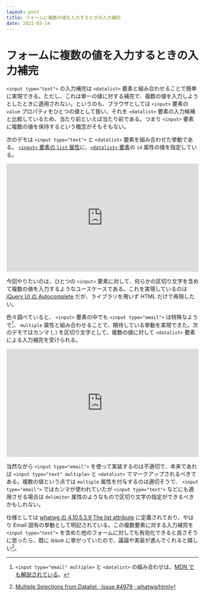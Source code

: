 ```yaml
---
layout: post
title: フォームに複数の値を入力するときの入力補完
date: 2021-03-14
---
```


# フォームに複数の値を入力するときの入力補完

`<input type="text">` の入力補完は `<datalist>` 要素と組み合わせることで簡単に実現できる。ただし、これは単一の値に対する補完で、複数の値を入力しようとしたときに適用されない。というのも、ブラウザとしては `<input>` 要素の `value` プロパティをひとつの値として扱い、それを `<datalist>` 要素の入力候補と比較しているため、当たり前といえば当たり前である。つまり `<input>` 要素に複数の値を保持するという概念がそもそもない。

次のデモは `<input type="text">` と `<datalist>` 要素を組み合わせた挙動である。 [`<input>` 要素の `list` 属性](https://developer.mozilla.org/ja/docs/Web/HTML/Element/input#htmlattrdeflist)に、[`<datalist>` 要素](https://developer.mozilla.org/ja/docs/Web/HTML/Element/datalist)の `id` 属性の値を指定している。

<iframe style="width: 100%; aspect-ratio: 16/9;" scrolling="no" title="&lt;input type=&quot;text&quot;&gt; and &lt;datalist&gt;" src="https://codepen.io/1000ch/embed/PobLZGV?theme-id=light&default-tab=html,result" frameborder="no" loading="lazy" allowtransparency="true" allowfullscreen="true">
  See the Pen <a href='https://codepen.io/1000ch/pen/PobLZGV'>&lt;input type=&quot;text&quot;&gt; and &lt;datalist&gt;</a> by 1000ch
  (<a href='https://codepen.io/1000ch'>@1000ch</a>) on <a href='https://codepen.io'>CodePen</a>.
</iframe>

今回やりたいのは、ひとつの `<input>` 要素に対して、何らかの区切り文字を含めて複数の値を入力するようなユースケースである。これを実現しているのは [jQuery UI の Autocomplete](https://jqueryui.com/autocomplete/#multiple) だが、ライブラリを用いず HTML だけで再現したい。

色々調べていると、 `<input>` 要素の中でも `<input type="email">` は特殊なようで[^1]、 `multiple` 属性と組み合わせることで、期待している挙動を実現できた。次のデモではカンマ (`,`) を区切り文字として、複数の値に対して `<datalist>` 要素による入力補完を受けられる。

[^1]: `<input type="email" multiple>` と `<datalist>` の組み合わせは、[MDN でも解説されている](https://developer.mozilla.org/ja/docs/Web/HTML/Element/input/email)。

<iframe style="width: 100%; aspect-ratio: 16/9;" scrolling="no" title="&lt;input type=&quot;email&quot; multiple&gt; and &lt;datalist&gt;" src="https://codepen.io/1000ch/embed/mdOvoVw?theme-id=light&default-tab=html,result" frameborder="no" loading="lazy" allowtransparency="true" allowfullscreen="true">
  See the Pen <a href='https://codepen.io/1000ch/pen/mdOvoVw'>&lt;input type=&quot;email&quot; multiple&gt; and &lt;datalist&gt;</a> by 1000ch
  (<a href='https://codepen.io/1000ch'>@1000ch</a>) on <a href='https://codepen.io'>CodePen</a>.
</iframe>

当然ながら `<input type="email">` を使って実装するのは不適切で、本来であれば `<input type="text" multiple>` と `<datalist>` でマークアップされるべきである。複数の値という点では `multiple` 属性を付与するのは適切そうで、 `<input type="email">` ではカンマが使われていたが `<input type="text">` などにも適用させる場合は `delimiter` 属性のようなもので区切り文字の指定ができるべきかもしれない。

仕様としては [whatwg の 4.10.5.3.9 The list attribute](https://html.spec.whatwg.org/multipage/input.html#the-list-attribute) に定義されており、やはり Email 固有の挙動として明記されている。この複数要素に対する入力補完を `<input type="text">` を含めた他のフォームに対しても有効化できると良さそうに思ったら、既に issue に挙がっていたので、議論や実装が進んでくれると嬉しい[^2]。

[^2]: [Multiple Selections from Datalist · Issue #4979 · whatwg/html](https://github.com/whatwg/html/issues/4979)
